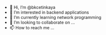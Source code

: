 - 👋 Hi, I’m @bkcetinkaya
- 👀 I’m interested in backend applications
- 🌱 I’m currently learning network programming
- 💞️ I’m looking to collaborate on ...
- 📫 How to reach me ...

<!---
bkcetinkaya/bkcetinkaya is a ✨ special ✨ repository because its `README.md` (this file) appears on your GitHub profile.
You can click the Preview link to take a look at your changes.
--->
